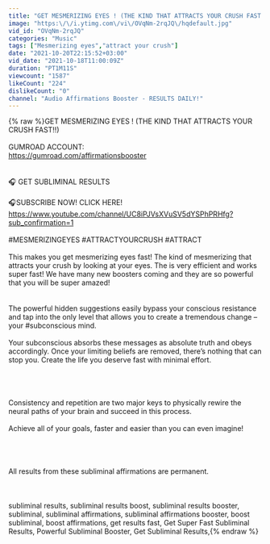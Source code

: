```yaml
---
title: "GET MESMERIZING EYES ! (THE KIND THAT ATTRACTS YOUR CRUSH FAST!!)"
image: "https:\/\/i.ytimg.com\/vi\/OVqNm-2rqJQ\/hqdefault.jpg"
vid_id: "OVqNm-2rqJQ"
categories: "Music"
tags: ["Mesmerizing eyes","attract your crush"]
date: "2021-10-20T22:15:52+03:00"
vid_date: "2021-10-18T11:00:09Z"
duration: "PT1M11S"
viewcount: "1587"
likeCount: "224"
dislikeCount: "0"
channel: "Audio Affirmations Booster - RESULTS DAILY!"
---
```

{% raw %}GET MESMERIZING EYES ! (THE KIND THAT ATTRACTS YOUR CRUSH FAST!!)<br /><br />GUMROAD ACCOUNT:<br /><a rel="nofollow" target="blank" href="https://gumroad.com/affirmationsbooster">https://gumroad.com/affirmationsbooster</a><br /><br /><br />🎧 GET SUBLIMINAL RESULTS<br /><br />🎧SUBSCRIBE NOW! CLICK HERE!<br /><a rel="nofollow" target="blank" href="https://www.youtube.com/channel/UC8iPJVsXVuSV5dYSPhPRHfg?sub_confirmation=1">https://www.youtube.com/channel/UC8iPJVsXVuSV5dYSPhPRHfg?sub_confirmation=1</a><br /><br />#MESMERIZINGEYES #ATTRACTYOURCRUSH #ATTRACT<br /><br />This makes you get mesmerizing eyes fast! The kind of mesmerizing that attracts your crush by looking at your eyes. The is very efficient and works super fast! We have many new boosters coming and they are so powerful that you will be super amazed! <br /><br /><br />The powerful hidden suggestions easily bypass your conscious resistance and tap into the only level that allows you to create a tremendous change – your #subconscious mind.<br /><br />Your subconscious absorbs these messages as absolute truth and obeys accordingly. Once your limiting beliefs are removed, there’s nothing that can stop you. Create the life you deserve fast with minimal effort.<br /><br /><br /><br /><br />Consistency and repetition are two major keys to physically rewire the neural paths of your brain and succeed in this process.<br /><br />Achieve all of your goals, faster and easier than you can even imagine!<br /><br /><br /><br /><br />All results from these subliminal affirmations are permanent.<br /><br /><br /><br />subliminal results, subliminal results boost, subliminal results booster, subliminal, subliminal affirmations, subliminal affirmations booster, boost subliminal, boost affirmations, get results fast, Get Super Fast Subliminal Results, Powerful Subliminal Booster, Get Subliminal Results,{% endraw %}
